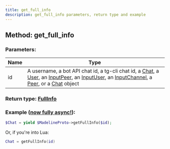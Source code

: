 ```yaml
---
title: get_full_info
description: get_full_info parameters, return type and example
---
```

## Method: get_full_info  


### Parameters:

| Name     |    Type       |
|----------|---------------|
|id| A username, a bot API chat id, a tg-cli chat id, a [Chat](API_docs/types/Chat.md), a [User](API_docs/types/User.md), an [InputPeer](API_docs/types/InputPeer.md), an [InputUser](API_docs/types/InputUser.md), an [InputChannel](API_docs/types/InputChannel.md), a [Peer](API_docs/types/Peer.md), or a [Chat](API_docs/types/Chat.md) object|

### Return type: [FullInfo](FullInfo.md)

### Example ([now fully async!](https://docs.madelineproto.xyz/docs/ASYNC.html)):


```php
$Chat = yield $MadelineProto->getFullInfo($id);
```

Or, if you're into Lua:

```lua
Chat = getFullInfo(id)
```

